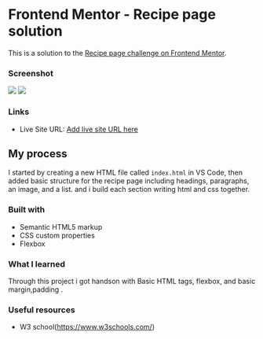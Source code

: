 # Frontend Mentor - Recipe page solution

This is a solution to the [Recipe page challenge on Frontend Mentor](https://www.frontendmentor.io/challenges/recipe-page-KiTsR8QQKm). 

### Screenshot

![](./screenshots/screenshot_desktop_view.png.jpg)
![](./screenshots/screenshot_mobile(375px)_view.jpg)

### Links

- Live Site URL: [Add live site URL here](https://your-live-site-url.com)

## My process
I started  by creating a new HTML file called `index.html` in VS Code, then added basic structure for the recipe page including headings, paragraphs, an image, and a list. and i build each section writing html and css together.

### Built with

- Semantic HTML5 markup
- CSS custom properties
- Flexbox

### What I learned
Through this project i got handson with Basic HTML tags, flexbox, and basic margin,padding .
### Useful resources

- W3 school(https://www.w3schools.com/)




